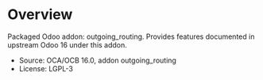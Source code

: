 # Overview

Packaged Odoo addon: outgoing_routing. Provides features documented in upstream Odoo 16 under this addon.

- Source: OCA/OCB 16.0, addon outgoing_routing
- License: LGPL-3

